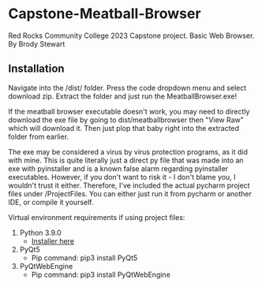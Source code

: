# Capstone-Meatball-Browser
Red Rocks Community College 2023 Capstone project. Basic Web Browser.
By Brody Stewart

## Installation
Navigate into the /dist/ folder.
Press the code dropdown menu and select download zip.
Extract the folder and just run the MeatballBrowser.exe!

If the meatball browser executable doesn't work, you may need to directly download the exe file by going to dist/meatballbrowser then "View Raw" which will download it. Then just plop that baby right into the extracted folder from earlier.

The exe may be considered a virus by virus protection programs, as it did with mine.
This is quite literally just a direct py file that was made into an exe with pyinstaller and is a known false alarm regarding pyinstaller executables.
However, if you don't want to risk it - I don't blame you, I wouldn't trust it either. Therefore, I've included the actual pycharm project files under /ProjectFiles. You can either just run it from pycharm or another IDE, or compile it yourself.

Virtual environment requirements if using project files:
1. Python 3.9.0
   - [Installer here](https://www.python.org/downloads/release/python-390/)
2. PyQt5
   - Pip command: pip3 install PyQt5
3. PyQtWebEngine
   - Pip command: pip3 install PyQtWebEngine
